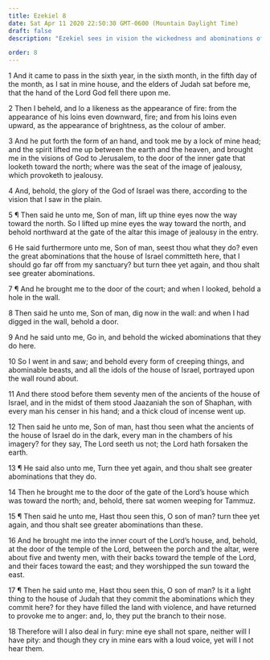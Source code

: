 ```yaml
---
title: Ezekiel 8
date: Sat Apr 11 2020 22:50:30 GMT-0600 (Mountain Daylight Time)
draft: false
description: "Ezekiel sees in vision the wickedness and abominations of the people of Judah in Jerusalem—He sees idolatry practiced in the temple itself."

order: 8
---
```

    
1 And it came to pass in the sixth year, in the sixth month, in the fifth day of the month, as I sat in mine house, and the elders of Judah sat before me, that the hand of the Lord God fell there upon me.

2 Then I beheld, and lo a likeness as the appearance of fire: from the appearance of his loins even downward, fire; and from his loins even upward, as the appearance of brightness, as the colour of amber.

3 And he put forth the form of an hand, and took me by a lock of mine head; and the spirit lifted me up between the earth and the heaven, and brought me in the visions of God to Jerusalem, to the door of the inner gate that looketh toward the north; where was the seat of the image of jealousy, which provoketh to jealousy.

4 And, behold, the glory of the God of Israel was there, according to the vision that I saw in the plain.

5 ¶ Then said he unto me, Son of man, lift up thine eyes now the way toward the north. So I lifted up mine eyes the way toward the north, and behold northward at the gate of the altar this image of jealousy in the entry.

6 He said furthermore unto me, Son of man, seest thou what they do? even the great abominations that the house of Israel committeth here, that I should go far off from my sanctuary? but turn thee yet again, and thou shalt see greater abominations.

7 ¶ And he brought me to the door of the court; and when I looked, behold a hole in the wall.

8 Then said he unto me, Son of man, dig now in the wall: and when I had digged in the wall, behold a door.

9 And he said unto me, Go in, and behold the wicked abominations that they do here.

10 So I went in and saw; and behold every form of creeping things, and abominable beasts, and all the idols of the house of Israel, portrayed upon the wall round about.

11 And there stood before them seventy men of the ancients of the house of Israel, and in the midst of them stood Jaazaniah the son of Shaphan, with every man his censer in his hand; and a thick cloud of incense went up.

12 Then said he unto me, Son of man, hast thou seen what the ancients of the house of Israel do in the dark, every man in the chambers of his imagery? for they say, The Lord seeth us not; the Lord hath forsaken the earth.

13 ¶ He said also unto me, Turn thee yet again, and thou shalt see greater abominations that they do.

14 Then he brought me to the door of the gate of the Lord’s house which was toward the north; and, behold, there sat women weeping for Tammuz.

15 ¶ Then said he unto me, Hast thou seen this, O son of man? turn thee yet again, and thou shalt see greater abominations than these.

16 And he brought me into the inner court of the Lord’s house, and, behold, at the door of the temple of the Lord, between the porch and the altar, were about five and twenty men, with their backs toward the temple of the Lord, and their faces toward the east; and they worshipped the sun toward the east.

17 ¶ Then he said unto me, Hast thou seen this, O son of man? Is it a light thing to the house of Judah that they commit the abominations which they commit here? for they have filled the land with violence, and have returned to provoke me to anger: and, lo, they put the branch to their nose.

18 Therefore will I also deal in fury: mine eye shall not spare, neither will I have pity: and though they cry in mine ears with a loud voice, yet will I not hear them.
